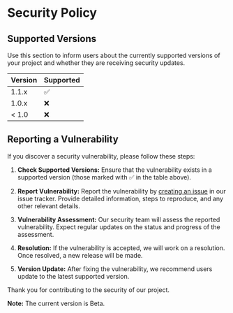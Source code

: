 # Security Policy

## Supported Versions

Use this section to inform users about the currently supported versions of your project and whether they are receiving security updates.

| Version | Supported          |
| ------- | ------------------ |
| 1.1.x   | :white_check_mark: |
| 1.0.x   | :x:                |
| < 1.0   | :x:                |

## Reporting a Vulnerability

If you discover a security vulnerability, please follow these steps:

1. **Check Supported Versions:** Ensure that the vulnerability exists in a supported version (those marked with :white_check_mark: in the table above).

2. **Report Vulnerability:** Report the vulnerability by [creating an issue](https://github.com/CyberDeathSicko/CyberGuard_Sentinel/issues) in our issue tracker. Provide detailed information, steps to reproduce, and any other relevant details.

3. **Vulnerability Assessment:** Our security team will assess the reported vulnerability. Expect regular updates on the status and progress of the assessment.

4. **Resolution:** If the vulnerability is accepted, we will work on a resolution. Once resolved, a new release will be made.

5. **Version Update:** After fixing the vulnerability, we recommend users update to the latest supported version.

Thank you for contributing to the security of our project.

**Note:** The current version is Beta.
